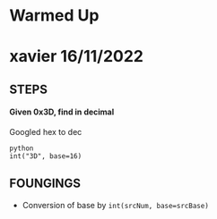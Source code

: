 # Warmed Up

# xavier 16/11/2022

## STEPS
#### Given 0x3D, find in decimal
Googled hex to dec
```
python
int("3D", base=16)
```

## FOUNGINGS
- Conversion of base by ```int(srcNum, base=srcBase)```
